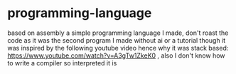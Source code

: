 # programming-language
based on assembly a simple programming language I made, don't roast the code as it was the second program I made without ai or a tutorial though it was inspired by the following youtube video hence why it was stack based: https://www.youtube.com/watch?v=A3gTw1ZkeK0 , also I don't know how to write a compiler so interpreted it is
